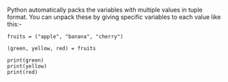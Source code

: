 Python automatically packs the variables with multiple values in tuple format. 
You can unpack these by giving specific variables to each value like this:- 

`fruits = ("apple", "banana", "cherry")`  
  
`(green, yellow, red) = fruits`  
  
`print(green)`  
`print(yellow)`  
`print(red)`
